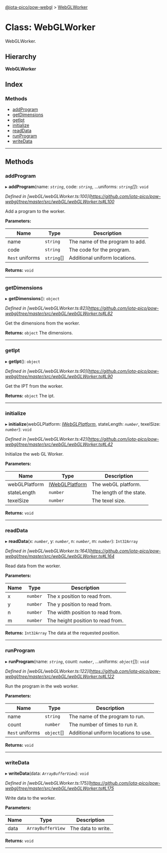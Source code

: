 [@iota-pico/pow-webgl](../README.md) > [WebGLWorker](../classes/webglworker.md)

# Class: WebGLWorker

WebGLWorker.

## Hierarchy

**WebGLWorker**

## Index

### Methods

* [addProgram](webglworker.md#addprogram)
* [getDimensions](webglworker.md#getdimensions)
* [getIpt](webglworker.md#getipt)
* [initialize](webglworker.md#initialize)
* [readData](webglworker.md#readdata)
* [runProgram](webglworker.md#runprogram)
* [writeData](webglworker.md#writedata)

---

## Methods

<a id="addprogram"></a>

###  addProgram

▸ **addProgram**(name: *`string`*, code: *`string`*, ...uniforms: *`string`[]*): `void`

*Defined in [webGL/webGLWorker.ts:100](https://github.com/iota-pico/pow-webgl/tree/master/src/webGL/webGLWorker.ts#L100*

Add a program to the worker.

**Parameters:**

| Name | Type | Description |
| ------ | ------ | ------ |
| name | `string` |  The name of the program to add. |
| code | `string` |  The code for the program. |
| `Rest` uniforms | `string`[] |  Additional uniform locations. |

**Returns:** `void`

___
<a id="getdimensions"></a>

###  getDimensions

▸ **getDimensions**(): `object`

*Defined in [webGL/webGLWorker.ts:82](https://github.com/iota-pico/pow-webgl/tree/master/src/webGL/webGLWorker.ts#L82*

Get the dimensions from the worker.

**Returns:** `object`
The dimensions.

___
<a id="getipt"></a>

###  getIpt

▸ **getIpt**(): `object`

*Defined in [webGL/webGLWorker.ts:90](https://github.com/iota-pico/pow-webgl/tree/master/src/webGL/webGLWorker.ts#L90*

Get the IPT from the worker.

**Returns:** `object`
The ipt.

___
<a id="initialize"></a>

###  initialize

▸ **initialize**(webGLPlatform: *[IWebGLPlatform](../interfaces/iwebglplatform.md)*, stateLength: *`number`*, texelSize: *`number`*): `void`

*Defined in [webGL/webGLWorker.ts:42](https://github.com/iota-pico/pow-webgl/tree/master/src/webGL/webGLWorker.ts#L42*

Initialize the web GL Worker.

**Parameters:**

| Name | Type | Description |
| ------ | ------ | ------ |
| webGLPlatform | [IWebGLPlatform](../interfaces/iwebglplatform.md) |  The webGL platform. |
| stateLength | `number` |  The length of the state. |
| texelSize | `number` |  The texel size. |

**Returns:** `void`

___
<a id="readdata"></a>

###  readData

▸ **readData**(x: *`number`*, y: *`number`*, n: *`number`*, m: *`number`*): `Int32Array`

*Defined in [webGL/webGLWorker.ts:164](https://github.com/iota-pico/pow-webgl/tree/master/src/webGL/webGLWorker.ts#L164*

Read data from the worker.

**Parameters:**

| Name | Type | Description |
| ------ | ------ | ------ |
| x | `number` |  The x position to read from. |
| y | `number` |  The y position to read from. |
| n | `number` |  The width position to read from. |
| m | `number` |  The height position to read from. |

**Returns:** `Int32Array`
The data at the requested position.

___
<a id="runprogram"></a>

###  runProgram

▸ **runProgram**(name: *`string`*, count: *`number`*, ...uniforms: *`object`[]*): `void`

*Defined in [webGL/webGLWorker.ts:122](https://github.com/iota-pico/pow-webgl/tree/master/src/webGL/webGLWorker.ts#L122*

Run the program in the web worker.

**Parameters:**

| Name | Type | Description |
| ------ | ------ | ------ |
| name | `string` |  The name of the program to run. |
| count | `number` |  The number of times to run it. |
| `Rest` uniforms | `object`[] |  Additional uniform locations to use. |

**Returns:** `void`

___
<a id="writedata"></a>

###  writeData

▸ **writeData**(data: *`ArrayBufferView`*): `void`

*Defined in [webGL/webGLWorker.ts:175](https://github.com/iota-pico/pow-webgl/tree/master/src/webGL/webGLWorker.ts#L175*

Write data to the worker.

**Parameters:**

| Name | Type | Description |
| ------ | ------ | ------ |
| data | `ArrayBufferView` |  The data to write. |

**Returns:** `void`

___

